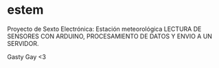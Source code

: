 # estem
Proyecto de Sexto Electrónica: Estación meteorológica 
LECTURA DE SENSORES CON ARDUINO, PROCESAMIENTO DE DATOS Y ENVIO A UN SERVIDOR. 

Gasty Gay <3
